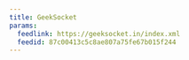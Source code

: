 ```yaml
---
title: GeekSocket
params:
  feedlink: https://geeksocket.in/index.xml
  feedid: 87c00413c5c8ae807a75fe67b015f244
---
```

